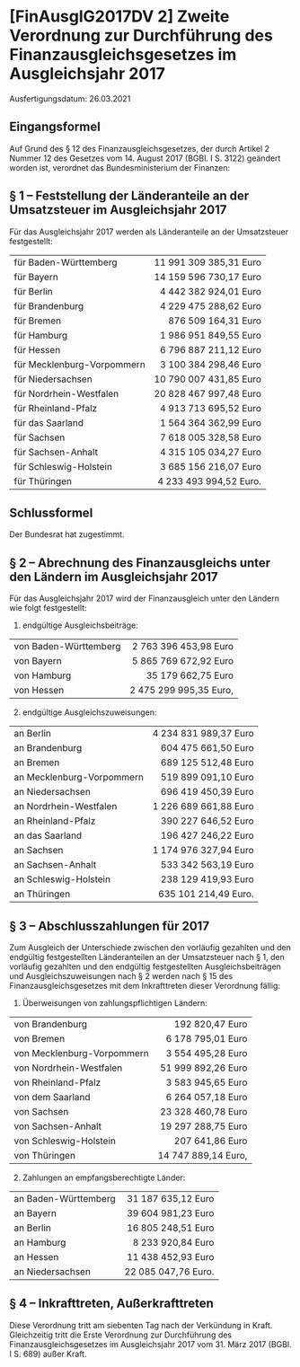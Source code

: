 # [FinAusglG2017DV 2] Zweite Verordnung zur Durchführung des Finanzausgleichsgesetzes im Ausgleichsjahr 2017

Ausfertigungsdatum: 26.03.2021

 

## Eingangsformel

Auf Grund des § 12 des Finanzausgleichsgesetzes, der durch Artikel 2 Nummer 12 des Gesetzes vom 14. August 2017 (BGBl. I S. 3122) geändert worden ist, verordnet das Bundesministerium der Finanzen:


## § 1 – Feststellung der Länderanteile an der Umsatzsteuer im Ausgleichsjahr 2017

Für das Ausgleichsjahr 2017 werden als Länderanteile an der Umsatzsteuer festgestellt:

|                            |                        |
|----------------------------|-----------------------:|
| für Baden-Württemberg      | 11 991 309 385,31 Euro |
| für Bayern                 | 14 159 596 730,17 Euro |
| für Berlin                 |  4 442 382 924,01 Euro |
| für Brandenburg            |  4 229 475 288,62 Euro |
| für Bremen                 |    876 509 164,31 Euro |
| für Hamburg                |  1 986 951 849,55 Euro |
| für Hessen                 |  6 796 887 211,12 Euro |
| für Mecklenburg-Vorpommern |  3 100 384 298,46 Euro |
| für Niedersachsen          | 10 790 007 431,85 Euro |
| für Nordrhein-Westfalen    | 20 828 467 997,48 Euro |
| für Rheinland-Pfalz        |  4 913 713 695,52 Euro |
| für das Saarland           |  1 564 364 362,99 Euro |
| für Sachsen                |  7 618 005 328,58 Euro |
| für Sachsen-Anhalt         |  4 315 105 034,27 Euro |
| für Schleswig-Holstein     |  3 685 156 216,07 Euro |
| für Thüringen              | 4 233 493 994,52 Euro. |


## Schlussformel

Der Bundesrat hat zugestimmt.


## § 2 – Abrechnung des Finanzausgleichs unter den Ländern im Ausgleichsjahr 2017

Für das Ausgleichsjahr 2017 wird der Finanzausgleich unter den Ländern wie folgt festgestellt:

1. endgültige Ausgleichsbeiträge:

|                       |                        |
|-----------------------|-----------------------:|
| von Baden-Württemberg |  2 763 396 453,98 Euro |
| von Bayern            |  5 865 769 672,92 Euro |
| von Hamburg           |     35 179 662,75 Euro |
| von Hessen            | 2 475 299 995,35 Euro, |

2. endgültige Ausgleichszuweisungen:

|                           |                       |
|---------------------------|----------------------:|
| an Berlin                 | 4 234 831 989,37 Euro |
| an Brandenburg            |   604 475 661,50 Euro |
| an Bremen                 |   689 125 512,48 Euro |
| an Mecklenburg-Vorpommern |   519 899 091,10 Euro |
| an Niedersachsen          |   696 419 450,39 Euro |
| an Nordrhein-Westfalen    | 1 226 689 661,88 Euro |
| an Rheinland-Pfalz        |   390 227 646,52 Euro |
| an das Saarland           |   196 427 246,22 Euro |
| an Sachsen                | 1 174 976 327,94 Euro |
| an Sachsen-Anhalt         |   533 342 563,19 Euro |
| an Schleswig-Holstein     |   238 129 419,93 Euro |
| an Thüringen              |  635 101 214,49 Euro. |


## § 3 – Abschlusszahlungen für 2017

Zum Ausgleich der Unterschiede zwischen den vorläufig gezahlten und den endgültig festgestellten Länderanteilen an der Umsatzsteuer nach § 1, den vorläufig gezahlten und den endgültig festgestellten Ausgleichsbeiträgen und Ausgleichszuweisungen nach § 2 werden nach § 15 des Finanzausgleichsgesetzes mit dem Inkrafttreten dieser Verordnung fällig:

1. Überweisungen von zahlungspflichtigen Ländern:

|                            |                     |
|----------------------------|--------------------:|
| von Brandenburg            |     192 820,47 Euro |
| von Bremen                 |   6 178 795,01 Euro |
| von Mecklenburg-Vorpommern |   3 554 495,28 Euro |
| von Nordrhein-Westfalen    |  51 999 892,26 Euro |
| von Rheinland-Pfalz        |   3 583 945,65 Euro |
| von dem Saarland           |   6 264 057,18 Euro |
| von Sachsen                |  23 328 460,78 Euro |
| von Sachsen-Anhalt         |  19 297 288,75 Euro |
| von Schleswig-Holstein     |     207 641,86 Euro |
| von Thüringen              | 14 747 889,14 Euro, |

2. Zahlungen an empfangsberechtigte Länder:

|                      |                     |
|----------------------|--------------------:|
| an Baden-Württemberg |  31 187 635,12 Euro |
| an Bayern            |  39 604 981,23 Euro |
| an Berlin            |  16 805 248,51 Euro |
| an Hamburg           |   8 233 920,84 Euro |
| an Hessen            |  11 438 452,93 Euro |
| an Niedersachsen     | 22 085 047,76 Euro. |


## § 4 – Inkrafttreten, Außerkrafttreten

Diese Verordnung tritt am siebenten Tag nach der Verkündung in Kraft. Gleichzeitig tritt die Erste Verordnung zur Durchführung des Finanzausgleichsgesetzes im Ausgleichsjahr 2017 vom 31. März 2017 (BGBl. I S. 689) außer Kraft.
